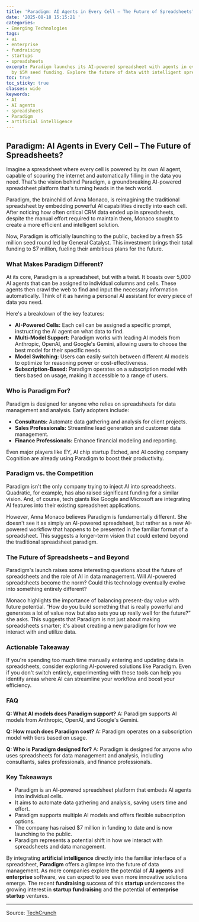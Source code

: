 ```yaml
---
title: 'Paradigm: AI Agents in Every Cell – The Future of Spreadsheets?'
date: '2025-08-18 15:15:21 '
categories:
- Emerging Technologies
tags:
- ai
- enterprise
- fundraising
- startups
- spreadsheets
excerpt: Paradigm launches its AI-powered spreadsheet with agents in every cell, backed
  by $5M seed funding. Explore the future of data with intelligent spreadsheets.
toc: true
toc_sticky: true
classes: wide
keywords:
- AI
- AI agents
- spreadsheets
- Paradigm
- artificial intelligence
---
```


## Paradigm: AI Agents in Every Cell – The Future of Spreadsheets?

Imagine a spreadsheet where every cell is powered by its own AI agent, capable of scouring the internet and automatically filling in the data you need. That's the vision behind Paradigm, a groundbreaking AI-powered spreadsheet platform that's turning heads in the tech world.

Paradigm, the brainchild of Anna Monaco, is reimagining the traditional spreadsheet by embedding powerful AI capabilities directly into each cell. After noticing how often critical CRM data ended up in spreadsheets, despite the manual effort required to maintain them, Monaco sought to create a more efficient and intelligent solution.

Now, Paradigm is officially launching to the public, backed by a fresh $5 million seed round led by General Catalyst. This investment brings their total funding to $7 million, fueling their ambitious plans for the future.

### What Makes Paradigm Different?

At its core, Paradigm is a spreadsheet, but with a twist. It boasts over 5,000 AI agents that can be assigned to individual columns and cells. These agents then crawl the web to find and input the necessary information automatically. Think of it as having a personal AI assistant for every piece of data you need.

Here's a breakdown of the key features:

*   **AI-Powered Cells:** Each cell can be assigned a specific prompt, instructing the AI agent on what data to find.
*   **Multi-Model Support:** Paradigm works with leading AI models from Anthropic, OpenAI, and Google's Gemini, allowing users to choose the best model for their specific needs.
*   **Model Switching:** Users can easily switch between different AI models to optimize for reasoning power or cost-effectiveness.
*   **Subscription-Based:** Paradigm operates on a subscription model with tiers based on usage, making it accessible to a range of users.

### Who is Paradigm For?

Paradigm is designed for anyone who relies on spreadsheets for data management and analysis. Early adopters include:

*   **Consultants:** Automate data gathering and analysis for client projects.
*   **Sales Professionals:** Streamline lead generation and customer data management.
*   **Finance Professionals:** Enhance financial modeling and reporting.

Even major players like EY, AI chip startup Etched, and AI coding company Cognition are already using Paradigm to boost their productivity.

### Paradigm vs. the Competition

Paradigm isn't the only company trying to inject AI into spreadsheets. Quadratic, for example, has also raised significant funding for a similar vision. And, of course, tech giants like Google and Microsoft are integrating AI features into their existing spreadsheet applications. 

However, Anna Monaco believes Paradigm is fundamentally different. She doesn't see it as simply an AI-powered spreadsheet, but rather as a new AI-powered workflow that happens to be presented in the familiar format of a spreadsheet. This suggests a longer-term vision that could extend beyond the traditional spreadsheet paradigm.

### The Future of Spreadsheets – and Beyond

Paradigm's launch raises some interesting questions about the future of spreadsheets and the role of AI in data management. Will AI-powered spreadsheets become the norm? Could this technology eventually evolve into something entirely different?

Monaco highlights the importance of balancing present-day value with future potential. “How do you build something that is really powerful and generates a lot of value now but also sets you up really well for the future?” she asks. This suggests that Paradigm is not just about making spreadsheets smarter; it's about creating a new paradigm for how we interact with and utilize data.

### Actionable Takeaway

If you're spending too much time manually entering and updating data in spreadsheets, consider exploring AI-powered solutions like Paradigm. Even if you don't switch entirely, experimenting with these tools can help you identify areas where AI can streamline your workflow and boost your efficiency. 

### FAQ

**Q: What AI models does Paradigm support?**
A: Paradigm supports AI models from Anthropic, OpenAI, and Google's Gemini.

**Q: How much does Paradigm cost?**
A: Paradigm operates on a subscription model with tiers based on usage.

**Q: Who is Paradigm designed for?**
A: Paradigm is designed for anyone who uses spreadsheets for data management and analysis, including consultants, sales professionals, and finance professionals.

### Key Takeaways

*   Paradigm is an AI-powered spreadsheet platform that embeds AI agents into individual cells.
*   It aims to automate data gathering and analysis, saving users time and effort.
*   Paradigm supports multiple AI models and offers flexible subscription options.
*   The company has raised $7 million in funding to date and is now launching to the public.
*   Paradigm represents a potential shift in how we interact with spreadsheets and data management.

By integrating **artificial intelligence** directly into the familiar interface of a spreadsheet, **Paradigm** offers a glimpse into the future of data management. As more companies explore the potential of **AI agents** and **enterprise** software, we can expect to see even more innovative solutions emerge. The recent **fundraising** success of this **startup** underscores the growing interest in **startup fundraising** and the potential of **enterprise startup** ventures.

---

Source: [TechCrunch](https://techcrunch.com/2025/08/18/why-paradigm-built-a-spreadsheet-with-an-ai-agent-in-every-cell/)